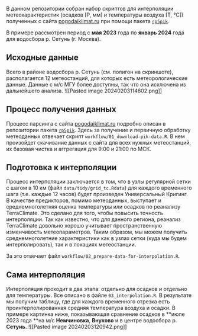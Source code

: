 В данном репозитории собран набор скриптов для интерполяции метеохарактеристик (осадков [Р, мм] и температуры воздуха [Т, °С]) полученных с сайта [pogodaiklimat.ru](https://pogodaiklimat.ru) при помощи пакета [`rp5pik`](https://github.com/atsyplenkov/rp5pik).

В примере рассмотрен период с **мая 2023** года по **январь 2024** года для водосбора р. Сетунь (г. Москва).
## Исходные данные
Всего в районе водосбора р. Сетунь (см. полигон на скриншоте), располагается 12 метеостанций, для которых есть метеорологические данные. Данные с м/с МГУ более доступны, так что она исключена из дальнейшего анализа.
![[Pasted image 20240203114602.png]]
## Процесс получения данных
Процесс парсинга с сайта [pogodaiklimat.ru](https://pogodaiklimat.ru) подробно описан в репозитории пакета [`rp5pik`](https://github.com/atsyplenkov/rp5pik). Здесь за получение и первичную обработку метеоданных отвечает скрипт `workflow/01_download-pik-data.R`. В нем произойдет скачивание данных с сайта для всех нужных метеостанций, их базовая чистка и аггрегация для 9:00 и 21:00 по МСК.

## Подготовка к интерполяции
Процесс интерполяции заключается в том, что в узлы регулярной сетки с шагом в 10 км (файл `data/tidy/grid_tc.Rdata`) для каждого временного шага (т.е. каждые 12 часов) будет произведен Универсальный Кригинг. В качестве предикторов, помимо метеоданных, выступает и среднемноголетняя оценка температуры или осадков по реанализу TerraClimate. Это сделано для того, чтобы повысить точность интерполяции. Так как известно, что для данного региона, реанализ TerraClimate довольно хорошо учитывает пространственную изменчивость метеопараметров. Таким образом, мы можем получить среднемноголетние характеристики как в узлах сетки (куда мы будем интерполировать), так и в локациях метеостанции.

За это отвечает файл `workflow/02_prepare-data-for-interpolation.R`.

## Сама интерполяция
Интерполяция проходит в два этапа: отдельно для осадков и отдельно для температуры. Все описано в файле `03_interpolation.R`. В результате мы получим таблицу, где для каждого временного отрезка есть проинтерполированная средняя температура воздуха и осадки. В примере картинка ниже, показывающая сравнение осадков в **июле 2023 года **на м/с **Немчиновка**, **Внуково** и в центре водосбора р. **Сетунь.**
![[Pasted image 20240203120942.png]]